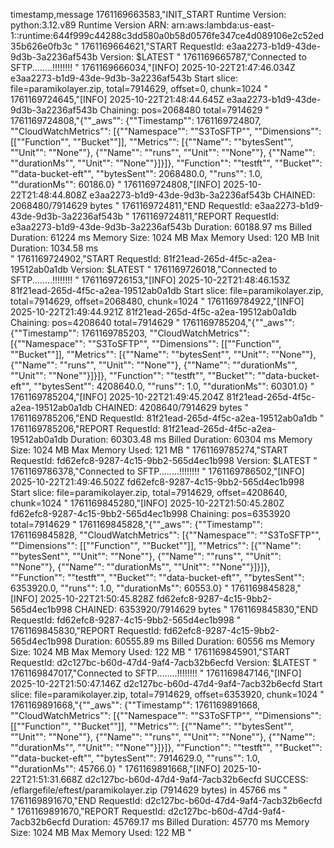 timestamp,message
1761169663583,"INIT_START Runtime Version: python:3.12.v89	Runtime Version ARN: arn:aws:lambda:us-east-1::runtime:644f999c44288c3dd580a0b58d0576fe347ce4d089106e2c52ed35b626e0fb3c
"
1761169664621,"START RequestId: e3aa2273-b1d9-43de-9d3b-3a2236af543b Version: $LATEST
"
1761169665787,"Connected to SFTP........!!!!!!!!
"
1761169666034,"[INFO]	2025-10-22T21:47:46.034Z	e3aa2273-b1d9-43de-9d3b-3a2236af543b	Start slice: file=paramikolayer.zip, total=7914629, offset=0, chunk=1024
"
1761169724645,"[INFO]	2025-10-22T21:48:44.645Z	e3aa2273-b1d9-43de-9d3b-3a2236af543b	Chaining: pos=2068480 total=7914629
"
1761169724808,"{""_aws"": {""Timestamp"": 1761169724807, ""CloudWatchMetrics"": [{""Namespace"": ""S3ToSFTP"", ""Dimensions"": [[""Function"", ""Bucket""]], ""Metrics"": [{""Name"": ""bytesSent"", ""Unit"": ""None""}, {""Name"": ""runs"", ""Unit"": ""None""}, {""Name"": ""durationMs"", ""Unit"": ""None""}]}]}, ""Function"": ""testft"", ""Bucket"": ""data-bucket-eft"", ""bytesSent"": 2068480.0, ""runs"": 1.0, ""durationMs"": 60186.0}
"
1761169724808,"[INFO]	2025-10-22T21:48:44.808Z	e3aa2273-b1d9-43de-9d3b-3a2236af543b	CHAINED: 2068480/7914629 bytes
"
1761169724811,"END RequestId: e3aa2273-b1d9-43de-9d3b-3a2236af543b
"
1761169724811,"REPORT RequestId: e3aa2273-b1d9-43de-9d3b-3a2236af543b	Duration: 60188.97 ms	Billed Duration: 61224 ms	Memory Size: 1024 MB	Max Memory Used: 120 MB	Init Duration: 1034.58 ms	
"
1761169724902,"START RequestId: 81f21ead-265d-4f5c-a2ea-19512ab0a1db Version: $LATEST
"
1761169726018,"Connected to SFTP........!!!!!!!!
"
1761169726153,"[INFO]	2025-10-22T21:48:46.153Z	81f21ead-265d-4f5c-a2ea-19512ab0a1db	Start slice: file=paramikolayer.zip, total=7914629, offset=2068480, chunk=1024
"
1761169784922,"[INFO]	2025-10-22T21:49:44.921Z	81f21ead-265d-4f5c-a2ea-19512ab0a1db	Chaining: pos=4208640 total=7914629
"
1761169785204,"{""_aws"": {""Timestamp"": 1761169785203, ""CloudWatchMetrics"": [{""Namespace"": ""S3ToSFTP"", ""Dimensions"": [[""Function"", ""Bucket""]], ""Metrics"": [{""Name"": ""bytesSent"", ""Unit"": ""None""}, {""Name"": ""runs"", ""Unit"": ""None""}, {""Name"": ""durationMs"", ""Unit"": ""None""}]}]}, ""Function"": ""testft"", ""Bucket"": ""data-bucket-eft"", ""bytesSent"": 4208640.0, ""runs"": 1.0, ""durationMs"": 60301.0}
"
1761169785204,"[INFO]	2025-10-22T21:49:45.204Z	81f21ead-265d-4f5c-a2ea-19512ab0a1db	CHAINED: 4208640/7914629 bytes
"
1761169785206,"END RequestId: 81f21ead-265d-4f5c-a2ea-19512ab0a1db
"
1761169785206,"REPORT RequestId: 81f21ead-265d-4f5c-a2ea-19512ab0a1db	Duration: 60303.48 ms	Billed Duration: 60304 ms	Memory Size: 1024 MB	Max Memory Used: 121 MB	
"
1761169785274,"START RequestId: fd62efc8-9287-4c15-9bb2-565d4ec1b998 Version: $LATEST
"
1761169786378,"Connected to SFTP........!!!!!!!!
"
1761169786502,"[INFO]	2025-10-22T21:49:46.502Z	fd62efc8-9287-4c15-9bb2-565d4ec1b998	Start slice: file=paramikolayer.zip, total=7914629, offset=4208640, chunk=1024
"
1761169845280,"[INFO]	2025-10-22T21:50:45.280Z	fd62efc8-9287-4c15-9bb2-565d4ec1b998	Chaining: pos=6353920 total=7914629
"
1761169845828,"{""_aws"": {""Timestamp"": 1761169845828, ""CloudWatchMetrics"": [{""Namespace"": ""S3ToSFTP"", ""Dimensions"": [[""Function"", ""Bucket""]], ""Metrics"": [{""Name"": ""bytesSent"", ""Unit"": ""None""}, {""Name"": ""runs"", ""Unit"": ""None""}, {""Name"": ""durationMs"", ""Unit"": ""None""}]}]}, ""Function"": ""testft"", ""Bucket"": ""data-bucket-eft"", ""bytesSent"": 6353920.0, ""runs"": 1.0, ""durationMs"": 60553.0}
"
1761169845828,"[INFO]	2025-10-22T21:50:45.828Z	fd62efc8-9287-4c15-9bb2-565d4ec1b998	CHAINED: 6353920/7914629 bytes
"
1761169845830,"END RequestId: fd62efc8-9287-4c15-9bb2-565d4ec1b998
"
1761169845830,"REPORT RequestId: fd62efc8-9287-4c15-9bb2-565d4ec1b998	Duration: 60555.89 ms	Billed Duration: 60556 ms	Memory Size: 1024 MB	Max Memory Used: 122 MB	
"
1761169845901,"START RequestId: d2c127bc-b60d-47d4-9af4-7acb32b6ecfd Version: $LATEST
"
1761169847017,"Connected to SFTP........!!!!!!!!
"
1761169847146,"[INFO]	2025-10-22T21:50:47.146Z	d2c127bc-b60d-47d4-9af4-7acb32b6ecfd	Start slice: file=paramikolayer.zip, total=7914629, offset=6353920, chunk=1024
"
1761169891668,"{""_aws"": {""Timestamp"": 1761169891668, ""CloudWatchMetrics"": [{""Namespace"": ""S3ToSFTP"", ""Dimensions"": [[""Function"", ""Bucket""]], ""Metrics"": [{""Name"": ""bytesSent"", ""Unit"": ""None""}, {""Name"": ""runs"", ""Unit"": ""None""}, {""Name"": ""durationMs"", ""Unit"": ""None""}]}]}, ""Function"": ""testft"", ""Bucket"": ""data-bucket-eft"", ""bytesSent"": 7914629.0, ""runs"": 1.0, ""durationMs"": 45766.0}
"
1761169891668,"[INFO]	2025-10-22T21:51:31.668Z	d2c127bc-b60d-47d4-9af4-7acb32b6ecfd	SUCCESS: /eflargefile/eftest/paramikolayer.zip (7914629 bytes) in 45766 ms
"
1761169891670,"END RequestId: d2c127bc-b60d-47d4-9af4-7acb32b6ecfd
"
1761169891670,"REPORT RequestId: d2c127bc-b60d-47d4-9af4-7acb32b6ecfd	Duration: 45769.17 ms	Billed Duration: 45770 ms	Memory Size: 1024 MB	Max Memory Used: 122 MB	
"
